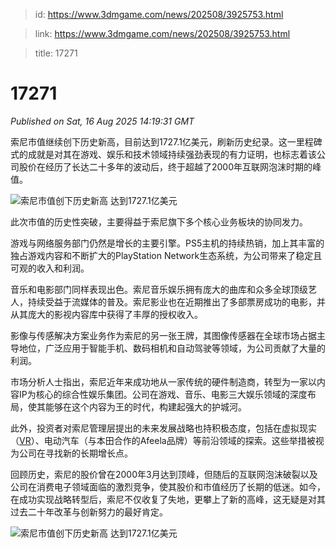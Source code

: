 > id: https://www.3dmgame.com/news/202508/3925753.html

> link: https://www.3dmgame.com/news/202508/3925753.html

> title: 17271

# 17271
_Published on Sat, 16 Aug 2025 14:19:31 GMT_

索尼市值继续创下历史新高，目前达到1727.1亿美元，刷新历史纪录。这一里程碑式的成就是对其在游戏、娱乐和技术领域持续强劲表现的有力证明，也标志着该公司股价在经历了长达二十多年的波动后，终于超越了2000年互联网泡沫时期的峰值。

![索尼市值创下历史新高 达到1727.1亿美元](https://img.3dmgame.com/uploads/images/news/20250816/1755353881_236018_jpg_r.jpg)

此次市值的历史性突破，主要得益于索尼旗下多个核心业务板块的协同发力。

游戏与网络服务部门仍然是增长的主要引擎。PS5主机的持续热销，加上其丰富的独占游戏内容和不断扩大的PlayStation Network生态系统，为公司带来了稳定且可观的收入和利润。

音乐和电影部门同样表现出色。索尼音乐娱乐拥有庞大的曲库和众多全球顶级艺人，持续受益于流媒体的普及。索尼影业也在近期推出了多部票房成功的电影，并从其庞大的影视内容库中获得了丰厚的授权收入。

影像与传感解决方案业务作为索尼的另一张王牌，其图像传感器在全球市场占据主导地位，广泛应用于智能手机、数码相机和自动驾驶等领域，为公司贡献了大量的利润。

市场分析人士指出，索尼近年来成功地从一家传统的硬件制造商，转型为一家以内容IP为核心的综合性娱乐集团。公司在游戏、音乐、电影三大娱乐领域的深度布局，使其能够在这个内容为王的时代，构建起强大的护城河。

此外，投资者对索尼管理层提出的未来发展战略也持积极态度，包括在虚拟现实（[VR](https://www.3dmgame.com/tag/vr_1/)）、电动汽车（与本田合作的Afeela品牌）等前沿领域的探索。这些举措被视为公司在寻找新的长期增长点。

回顾历史，索尼的股价曾在2000年3月达到顶峰，但随后的互联网泡沫破裂以及公司在消费电子领域面临的激烈竞争，使其股价和市值经历了长期的低迷。如今，在成功实现战略转型后，索尼不仅收复了失地，更攀上了新的高峰，这无疑是对其过去二十年改革与创新努力的最好肯定。

![索尼市值创下历史新高 达到1727.1亿美元](https://img.3dmgame.com/uploads/images/news/20250816/1755353893_485653.jpg)
